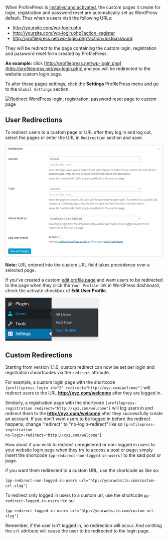When ProfilePress is [installed and activated](../installation.md), the custom pages it create for login, registration and password reset are automatically set as WordPress default. Thus when a users visit the following URLs:


* http://yoursite.com/wp-login.php
* http://yoursite.com/wp-login.php?action=register
* http://profilepress.net/wp-login.php?action=lostpassword


They will be redirect to the page containing the custom login, registration and password reset form created by ProfilePress.


**An example:** click [http://profilepress.net/wp-login.php](http://profilepress.net/wp-login.php) and you will be redirected to the website custom login page.


To alter these pages settings, click the **Settings** ProfilePress menu and go to the `Global Settings` section.

![Redirect WordPress login, registration, password reset page to custom page](https://profilepress-523b.kxcdn.com/wp-content/uploads/2015/01/make-custom-pages-default.png)


## User Redirections

To redirect users to a custom page or URL after they log in and log out, select the pages or enter the URL in `Redirection` section and save.

![Login, logout and edit-profile redirect](img/user-redirection.png)

**Note:** URL entered into the custom URL field takes precedence over a selected page.

If you've created a custom [edit profile page](../build/edit-profile.md) and want users to be redirected to the page when they click the `Your Profile` link in WordPress dashboard, check the activate checkbox of **Edit User Profile**.

![WordPress default profile link](img/wp-default-profile.png)


## Custom Redirections

Starting from version 1.1.0, custom redirect can now be set per login and registration shoortcodes via the `redirect` attribute.


For example, a custom login page with the shortcode  
`[profilepress-login id="2" redirect="http://xyz.com/welcome"]` will redirect users to the URL **http://xyz.com/welcome** after they are logged in.


Similarly, a registration page with the shortcode `[profilepress-registration redirect="http://xyz.com/welcome"]` will log users in and redirect them to the **http://xyz.com/welcome** after they successfully create an account.
If you don't want users to be logged in before the redirect happens, change "redirect" to "no-login-redirect" like so <code>[profilepress-registration no-login-redirect="http://xyz.com/welcome"]</code>


How about if you wish to redirect unregistered or non-logged in users to your website login page when they try to access a post or page; simply insert the shortcode `[pp-redirect-non-logged-in-users]` to the said post or page.


if you want them redirected to a custom URL, use the shortcode as like so:

`[pp-redirect-non-logged-in-users url="htp://yourwebsite.com/custom-url-slug"]`


To redirect only logged in users to a custom url, use the shortcode `pp-redirect-logged-in-users` like so:


`[pp-redirect-logged-in-users url="htp://yourwebsite.com/custom-url-slug"]`


Remember, if the user isn’t logged in, no redirection will occur. And omitting the `url` attribute will cause the user to be redirected to the login page.

